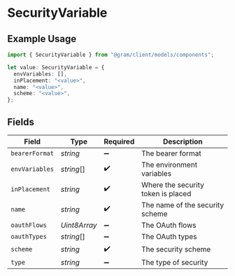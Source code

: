 # SecurityVariable

## Example Usage

```typescript
import { SecurityVariable } from "@gram/client/models/components";

let value: SecurityVariable = {
  envVariables: [],
  inPlacement: "<value>",
  name: "<value>",
  scheme: "<value>",
};
```

## Fields

| Field                              | Type                               | Required                           | Description                        |
| ---------------------------------- | ---------------------------------- | ---------------------------------- | ---------------------------------- |
| `bearerFormat`                     | *string*                           | :heavy_minus_sign:                 | The bearer format                  |
| `envVariables`                     | *string*[]                         | :heavy_check_mark:                 | The environment variables          |
| `inPlacement`                      | *string*                           | :heavy_check_mark:                 | Where the security token is placed |
| `name`                             | *string*                           | :heavy_check_mark:                 | The name of the security scheme    |
| `oauthFlows`                       | *Uint8Array*                       | :heavy_minus_sign:                 | The OAuth flows                    |
| `oauthTypes`                       | *string*[]                         | :heavy_minus_sign:                 | The OAuth types                    |
| `scheme`                           | *string*                           | :heavy_check_mark:                 | The security scheme                |
| `type`                             | *string*                           | :heavy_minus_sign:                 | The type of security               |
